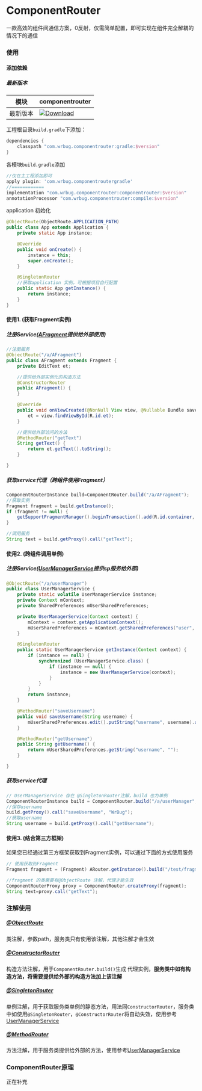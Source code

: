 # ComponentRouter 

 一款高效的组件间通信方案，0反射，仅需简单配置，即可实现在组件完全解耦的情况下的通信


### 使用

#### 添加依赖

##### 最新版本
模块|componentrouter|
---|---
最新版本|[![Download](https://api.bintray.com/packages/wrbug/maven/componentrouter/images/download.svg)](https://bintray.com/wrbug/maven/componentrouter/_latestVersion)

 工程根目录`build.gradle`下添加：

``` gradle
dependencies {
    classpath "com.wrbug.componentrouter:gradle:$version"
}
```

各模块`build.gradle`添加

``` gradle
//仅在主工程添加即可
apply plugin: 'com.wrbug.componentroutergradle'
//============
implementation "com.wrbug.componentrouter:componentrouter:$version"
annotationProcessor "com.wrbug.componentrouter:compile:$version"
```


application 初始化

``` java
@ObjectRoute(ObjectRoute.APPLICATION_PATH)
public class App extends Application {
    private static App instance;

    @Override
    public void onCreate() {
        instance = this;
        super.onCreate();
    }

    @SingletonRouter
    //获取application 实例，可根据项目自行配置
    public static App getInstance() {
        return instance;
    }
}
```


#### 使用1. (获取Fragment实例)

##### 注册Service([AFragment](a_component/src/main/java/com/wrbug/componentrouter/acomponent/AFragment.java)提供给外部使用)

``` java
//注册服务
@ObjectRoute("/a/AFragment")
public class AFragment extends Fragment {
    private EditText et;

    //提供给外部实例化的构造方法
    @ConstructorRouter
    public AFragment() {
    }

    @Override
    public void onViewCreated(@NonNull View view, @Nullable Bundle savedInstanceState) {
        et = view.findViewById(R.id.et);
    }

    //提供给外部访问的方法
    @MethodRouter("getText")
    String getText() {
        return et.getText().toString();
    }

}
```

##### 获取service代理（跨组件使用Fragment）

``` java
ComponentRouterInstance build=ComponentRouter.build("/a/AFragment");
//获取实例
Fragment fragment = build.getInstance();
if (fragment != null) {
    getSupportFragmentManager().beginTransaction().add(R.id.container, fragment).commitAllowingStateLoss();
}

//调用服务
String text = build.getProxy().call("getText");
```

#### 使用2. (跨组件调用单例)

##### 注册Service([UserManagerService](a_component/src/main/java/com/wrbug/componentrouter/acomponent/UserManagerService.java)提供sp服务给外部)

``` java
@ObjectRoute("/a/userManager")
public class UserManagerService {
    private static volatile UserManagerService instance;
    private Context mContext;
    private SharedPreferences mUserSharedPreferences;

    private UserManagerService(Context context) {
        mContext = context.getApplicationContext();
        mUserSharedPreferences = mContext.getSharedPreferences("user", Context.MODE_PRIVATE);
    }

    @SingletonRouter
    public static UserManagerService getInstance(Context context) {
        if (instance == null) {
            synchronized (UserManagerService.class) {
                if (instance == null) {
                    instance = new UserManagerService(context);
                }
            }
        }
        return instance;
    }

    @MethodRouter("saveUsername")
    public void saveUsername(String username) {
        mUserSharedPreferences.edit().putString("username", username).apply();
    }

    @MethodRouter("getUsername")
    public String getUsername() {
        return mUserSharedPreferences.getString("username", "");
    }

} 
```
##### 获取service代理

``` java
// UserManagerService 存在 @SingletonRouter注解，build 也为单例
ComponentRouterInstance build = ComponentRouter.build("/a/userManager", this.getApplicationContext());
//保存username
build.getProxy().call("saveUsername", "WrBug");
//获取username
String username = build.getProxy().call("getUsername");
```

#### 使用3. (结合第三方框架)

如果您已经通过第三方框架获取到Fragment实例，可以通过下面的方式使用服务

``` java
// 使用获取到Fragment
Fragment fragment = (Fragment) ARouter.getInstance().build("/test/fragment").navigation();

//fragment 的类需要有@ObjectRoute 注解，代理才能生效
ComponentRouterProxy proxy = ComponentRouter.createProxy(fragment);
String text=proxy.call("getText");
```


### 注解使用

##### [@ObjectRoute](component_router/src/main/java/com/wrbug/componentrouter/annotation/ObjectRoute.java)

类注解，参数path，服务类只有使用该注解，其他注解才会生效

##### [@ConstructorRouter](component_router/src/main/java/com/wrbug/componentrouter/annotation/ConstructorRouter.java)

构造方法注解，用于`ComponentRouter.build()`生成 代理实例，**服务类中如有构造方法，将需要提供给外部的构造方法加上该注解**
##### [@SingletonRouter](component_router/src/main/java/com/wrbug/componentrouter/annotation/SingletonRouter.java)

单例注解，用于获取服务类单例的静态方法，用法同`ConstructorRouter`，服务类中如使用`@SingletonRouter`，`@ConstructorRouter`将自动失效，使用参考[UserManagerService](a_component/src/main/java/com/wrbug/componentrouter/acomponent/UserManagerService.java)

##### [@MethodRouter](component_router/src/main/java/com/wrbug/componentrouter/annotation/MethodRouter.java)

方法注解，用于服务类提供给外部的方法，使用参考[UserManagerService](a_component/src/main/java/com/wrbug/componentrouter/acomponent/UserManagerService.java)


### ComponentRouter原理

正在补充

